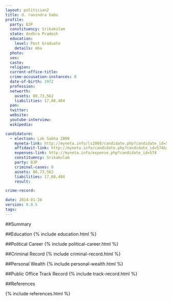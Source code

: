 ```yaml
---
layout: politician2
title: d. ravindra babu
profile: 
  party: BJP
  constituency: Srikakulam
  state: Andhra Pradesh
  education: 
    level: Post Graduate
    details: mba
  photo: 
  sex: 
  caste: 
  religion: 
  current-office-title: 
  crime-accusation-instances: 0
  date-of-birth: 1972
  profession: 
  networth: 
    assets: 88,73,562
    liabilities: 17,68,484
  pan: 
  twitter: 
  website: 
  youtube-interview: 
  wikipedia: 

candidature: 
  - election: Lok Sabha 2009
    myneta-link: http://myneta.info/ls2009/candidate.php?candidate_id=574
    affidavit-link: http://myneta.info/candidate.php?candidate_id=574&scan=original
    expenses-link: http://myneta.info/expense.php?candidate_id=574
    constituency: Srikakulam 
    party: BJP
    criminal-cases: 0
    assets: 88,73,562
    liabilities: 17,68,484
    result:  

crime-record: 

date: 2014-01-28
version: 0.0.5
tags: 
---
```

##Summary


##Education
{% include education.html %}


##Political Career
{% include political-career.html %}


##Criminal Record
{% include criminal-record.html %}


##Personal Wealth
{% include personal-wealth.html %}


##Public Office Track Record
{% include track-record.html %}


##References


{% include references.html %}
